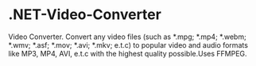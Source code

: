 # .NET-Video-Converter
Video Converter. Convert any video files (such as *.mpg; *.mp4; *.webm; *.wmv; *.asf; *.mov; *.avi; *.mkv; e.t.c) to popular video and audio formats like MP3, MP4, AVI, e.t.c with the highest quality possible.Uses FFMPEG.
